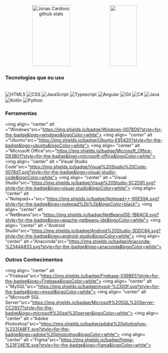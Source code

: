 <div align="center">  
  <img width="49%" height="195px" src="https://github-readme-stats.vercel.app/api?username=targinu&show_icons=true&count_private=true&hide_border=true&title_color=6551FF&icon_color=6551FF&text_color=c9d1d9&bg_color=0d1117" alt="Jonas Cardoso github stats" /> 
    <img width="41%" height="195px" src="https://github-readme-stats.vercel.app/api/top-langs/?username=targinu&layout=compact&hide_border=true&title_color=00bfbf&text_color=00bfbf&bg_color=0d1117" />
</div>

### Tecnologias que eu uso

<div style=display: iniline_block><br/>
<img align= "center" alt ="HTML5"src="https://img.shields.io/badge/HTML-239120?style=for-the-badge&logo=html5&logoColor=white">
<img align= "center" alt ="CSS"src="https://img.shields.io/badge/CSS3-1572B6?style=for-the-badge&logo=css3&logoColor=white">
<img align= "center" alt ="JavaScript"src="https://img.shields.io/badge/JavaScript-0D1117?style=for-the-badge&logo=javascript&logoColor=white">
<img align= "center" alt ="Typescript"src="https://img.shields.io/badge/TypeScript-007ACC?style=for-the-badge&logo=typescript&logoColor=white">
<img align= "center" alt ="Angular"src="https://img.shields.io/badge/Angular-0D1117?style=for-the-badge&logo=angular&logoColor=white">
<img align= "center" alt ="Git"src="https://img.shields.io/badge/git-%23F05033.svg?style=for-the-badge&logo=git&logoColor=white">
<img align= "center" alt ="C#"src="https://img.shields.io/badge/c%23-%23239120.svg?style=for-the-badge&logo=c-sharp&logoColor=white">
<img align= "center" alt ="Java"src="https://img.shields.io/badge/java-%23ED8B00.svg?style=for-the-badge&logo=openjdk&logoColor=white">
<img align= "center" alt ="Kotlin"src="https://img.shields.io/badge/kotlin-%237F52FF.svg?style=for-the-badge&logo=kotlin&logoColor=white">
<img align= "center" alt ="Python"src="https://img.shields.io/badge/python-3670A0?style=for-the-badge&logo=python&logoColor=ffdd54">

### Ferramentas

<img align= "center" alt ="Windows"src="https://img.shields.io/badge/Windows-0078D6?style=for-the-badge&logo=windows&logoColor=white">
<img align= "center" alt ="Ubuntu"src="https://img.shields.io/badge/Ubuntu-E95420?style=for-the-badge&logo=ubuntu&logoColor=white">
<img align= "center" alt ="Microsoft Office"src="https://img.shields.io/badge/Microsoft_Office-D83B01?style=for-the-badge&logo=microsoft-office&logoColor=white">
<img align= "center" alt ="Visual Studio Code"src="https://img.shields.io/badge/Visual%20Studio%20Code-0078d7.svg?style=for-the-badge&logo=visual-studio-code&logoColor=white">
<img align= "center" alt ="Visual Studio"src="https://img.shields.io/badge/Visual%20Studio-5C2D91.svg?style=for-the-badge&logo=visual-studio&logoColor=white">
<img align= "center" alt ="Notepad++"src="https://img.shields.io/badge/Notepad++-90E59A.svg?style=for-the-badge&logo=notepad%2b%2b&logoColor=black">
<img align= "center" alt ="NetBeans"src="https://img.shields.io/badge/NetBeansIDE-1B6AC6.svg?style=for-the-badge&logo=apache-netbeans-ide&logoColor=white">
<img align= "center" alt ="Android Studio"src="https://img.shields.io/badge/Android%20Studio-3DDC84.svg?style=for-the-badge&logo=android-studio&logoColor=white">
<img align= "center" alt ="Anaconda"src="https://img.shields.io/badge/Anaconda-%2344A833.svg?style=for-the-badge&logo=anaconda&logoColor=white">

### Outros Conhecimentos

<img align= "center" alt ="Firebase"src="https://img.shields.io/badge/Firebase-039BE5?style=for-the-badge&logo=Firebase&logoColor=white">
<img align= "center" alt ="MySQL"src="https://img.shields.io/badge/mysql-%2300f.svg?style=for-the-badge&logo=mysql&logoColor=white">
<img align= "center" alt ="Microsoft SQL Server"src="https://img.shields.io/badge/Microsoft%20SQL%20Server-CC2927?style=for-the-badge&logo=microsoft%20sql%20server&logoColor=white">
<img align= "center" alt ="Adobe Photoshop"src="https://img.shields.io/badge/adobe%20photoshop-%2331A8FF.svg?style=for-the-badge&logo=adobe%20photoshop&logoColor=white">
<img align= "center" alt ="Figma"src="https://img.shields.io/badge/figma-%23F24E1E.svg?style=for-the-badge&logo=figma&logoColor=white">

</div><br/>
